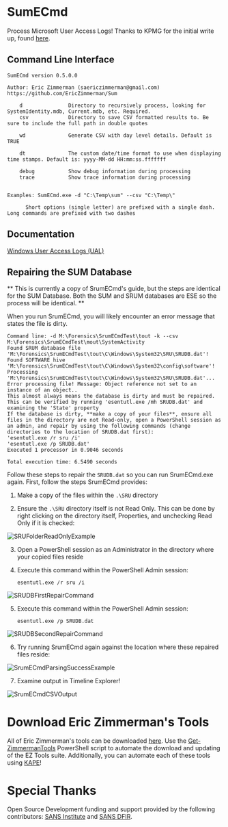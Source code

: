 # SumECmd

Process Microsoft User Access Logs! Thanks to KPMG for the initial write up, found [here](https://advisory.kpmg.us/blog/2021/digital-forensics-incident-response.html).

## Command Line Interface

    SumECmd version 0.5.0.0

    Author: Eric Zimmerman (saericzimmerman@gmail.com)
    https://github.com/EricZimmerman/Sum

        d               Directory to recursively process, looking for SystemIdentity.mdb, Current.mdb, etc. Required.
        csv             Directory to save CSV formatted results to. Be sure to include the full path in double quotes

        wd              Generate CSV with day level details. Default is TRUE

        dt              The custom date/time format to use when displaying time stamps. Default is: yyyy-MM-dd HH:mm:ss.fffffff

        debug           Show debug information during processing
        trace           Show trace information during processing


    Examples: SumECmd.exe -d "C:\Temp\sum" --csv "C:\Temp\"

          Short options (single letter) are prefixed with a single dash. Long commands are prefixed with two dashes

## Documentation

[Windows User Access Logs (UAL)](https://svch0st.medium.com/windows-user-access-logs-ual-9580f1100635)

## Repairing the SUM Database

** This is currently a copy of SrumECmd's guide, but the steps are identical for the SUM Database. Both the SUM and SRUM databases are ESE so the process will be identical. **

When you run SrumECmd, you will likely encounter an error message that states the file is dirty. 

    Command line: -d M:\Forensics\SrumECmdTest\tout -k --csv M:\Forensics\SrumECmdTest\mout\SystemActivity
    Found SRUM database file 'M:\Forensics\SrumECmdTest\tout\C\Windows\System32\SRU\SRUDB.dat'!
    Found SOFTWARE hive 'M:\Forensics\SrumECmdTest\tout\C\Windows\System32\config\software'!
    Processing 'M:\Forensics\SrumECmdTest\tout\C\Windows\System32\SRU\SRUDB.dat'...
    Error processing file! Message: Object reference not set to an instance of an object..
    This almost always means the database is dirty and must be repaired. This can be verified by running 'esentutl.exe /mh SRUDB.dat' and examining the 'State' property
    If the database is dirty, **make a copy of your files**, ensure all files in the directory are not Read-only, open a PowerShell session as an admin, and repair by using the following commands (change directories to the location of SRUDB.dat first):
    'esentutl.exe /r sru /i'
    'esentutl.exe /p SRUDB.dat'
    Executed 1 processor in 0.9046 seconds

    Total execution time: 6.5490 seconds
    
Follow these steps to repair the `SRUDB.dat` so you can run SrumECmd.exe again. First, follow the steps SrumECmd provides:
1. Make a copy of the files within the `.\SRU` directory

2. Ensure the `.\SRU` directory itself is not Read Only. This can be done by right clicking on the directory itself, Properties, and unchecking Read Only if it is checked:

![SRUFolderReadOnlyExample](Pictures/SRUFolderReadOnlyExample.gif)

3. Open a PowerShell session as an Administrator in the directory where your copied files reside

4. Execute this command within the PowerShell Admin session: 

    `esentutl.exe /r sru /i`

![SRUDBFirstRepairCommand](Pictures/SRUDBFirstRepairCommand.gif)

5. Execute this command within the PowerShell Admin session: 

    `esentutl.exe /p SRUDB.dat`
    
![SRUDBSecondRepairCommand](Pictures/SRUDBSecondRepairCommand.gif)

6. Try running SrumECmd again against the location where these repaired files reside:

![SrumECmdParsingSuccessExample](Pictures/SrumECmdParsingSuccessExample.png)

7. Examine output in Timeline Explorer!

![SrumECmdCSVOutput](Pictures/SrumECmdCSVOutput.jpg)

# Download Eric Zimmerman's Tools

All of Eric Zimmerman's tools can be downloaded [here](https://ericzimmerman.github.io/#!index.md). Use the [Get-ZimmermanTools](https://f001.backblazeb2.com/file/EricZimmermanTools/Get-ZimmermanTools.zip) PowerShell script to automate the download and updating of the EZ Tools suite. Additionally, you can automate each of these tools using [KAPE](https://www.kroll.com/en/services/cyber-risk/incident-response-litigation-support/kroll-artifact-parser-extractor-kape)!

# Special Thanks

Open Source Development funding and support provided by the following contributors: [SANS Institute](http://sans.org/) and [SANS DFIR](http://dfir.sans.org/).
